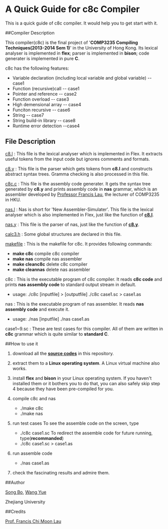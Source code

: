 A Quick Guide for c8c Compiler
==================
This is a quick guide of c8c compiler. It would help you to get start with it.

##Compiler Description

This compiler(c8c) is the final project of '**COMP3235 Compiling Techniques(2013-2014 Sem 1)**' in the University of Hong Kong. Its lexical analyser is implemented in **flex**; parser is implemented in **bison**; code generater is implemented in pure **C**.

c8c has the following features:

- Variable declaration (including local variable and global variable) -- case1
- Function (recursive)call -- case1
- Pointer and reference -- case2
- Function overload -- case3
- High demensional array -- case4
- Funciton recursive -- case6
- String -- case7
- String build-in library -- case8
- Runtime error detection --case4

## File Description

[c8.l](./c8.l)
:   This file is the lexical analyser which is implemented in Flex. It extracts useful tokens from the input code but ignores comments and formats. 

[c8.y](./c8.y)
:   This file is the parser which gets tokens from **c8.l** and constructs abstract syntax trees. Gramma checking is also processed in this file.

[c8c.c](./c8c.c)
:   This file is the assembly code generater. It gets the syntax tree generated by **c8.y** and prints assembly code in **nas** grammar, which is an assembler developed by [Professor Francis Lau](http://i.cs.hku.hk/~fcmlau/), the lecturer of COMP3235 in HKU. 

[nas.l](./nas.l)
:   Nas is short for 'New Assembler-Simulater'. This file is the lexical analyser which is also implemented in Flex, just like the function of **[c8.l](./c8.l)**.

[nas.y](./nas.y)
:   This file is the parser of nas, just like the function of **[c8.y](./c8.y)**.

[calc3.h](./calc3.h)
:    Some global structures are declared in this file.

[makefile](./makefile)
:   This is the makefile for c8c. It provides following commands:
 - **make c8c** compile c8c compiler
 - **make nas** compile nas assembler
 - **make cleanc8c** delete c8c compiler
 - **make cleannas** delete nas assembler

c8c
:    This is the executable program of c8c compiler. It reads **c8c code** and prints **nas assembly code** to standard output stream in default. 
- usage: 
	./c8c [inputfile] > [outputfile]
	./c8c case1.sc > case1.as

nas
:   This is the executable program of nas assembler. It reads **nas assembly code** and execute it. 
- usage:
	./nas [inputfile]
	./nas case1.as

case1~9.sc
:   These are test cases for this compiler. All of them are written in **c8c** grammar which is quite similar to **standard C**.

##How to use it

1. download all the **[source codes](https://github.com/zjusbo/c8)** in this repository.

2. extract them to a **Linux operating system**. A Linux virtual machine also works.

3. install **flex** and **bison** in your Linux operating system. If you haven't installed them or it bothers you to do that, you can also safely skip step 4 because they have been pre-compiled for you. 

4. compile c8c and nas 
	- ./make c8c
	- ./make nas

5. run test cases
To see the assemble code on the screen, type
	- ./c8c case1.sc
To redirect the assemble code for future running, type(**recommanded**)
	- ./c8c case1.sc > case1.as

6. run assemble code
	- ./nas case1.as

7. check the fascinating results and admire them.

##Author

[Song Bo](mailto:sbo@zju.edu.cn), [Wang Yue](mailto:3110101447@zju.edu.cn) 

Zhejiang University

##Credits

[Prof. Francis Chi Moon Lau](http://i.cs.hku.hk/~fcmlau/)
